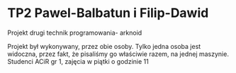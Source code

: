 # TP2   Pawel-Balbatun i Filip-Dawid
Projekt drugi technik programowania- arknoid

Projekt był wykonywany, przez obie osoby. Tylko jedna osoba jest widoczna, przez fakt, że pisaliśmy go właściwie razem, na jednej maszynie.
Studenci ACiR gr 1, zajęcia w piątki o godzinie 11
